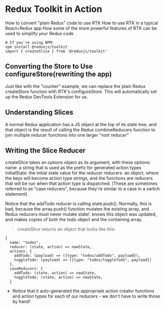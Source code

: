 # Redux Toolkit in Action

How to convert "plain Redux" code to use RTK
How to use RTK in a typical React+Redux app
How some of the more powerful features of RTK can be used to simplify your Redux code

```
# If you're using NPM:
npm install @reduxjs/toolkit
import { createSlice } from '@reduxjs/toolkit'

```
## Converting the Store to Use configureStore(rewriting the app)
Just like with the "counter" example, we can replace the plain Redux createStore function with RTK's configureStore. This will automatically set up the Redux DevTools Extension for us.

## Understanding Slices
 A normal Redux application has a JS object at the top of its state tree, and that object is the result of calling the Redux combineReducers function to join multiple reducer functions into one larger "root reducer"

## Writing the Slice Reducer
createSlice takes an options object as its argument, with these options:
name: a string that is used as the prefix for generated action types
initialState: the initial state value for the reducer
reducers: an object, where the keys will become action type strings, and the functions are reducers that will be run when that action type is dispatched. (These are sometimes referred to as "case reducers", because they're similar to a case in a switch statement)

Notice that the addTodo reducer is calling state.push(). Normally, this is bad, because the array.push() function mutates the existing array, and Redux reducers must never mutate state!.
 knows this object was updated, and makes copies of both the todo object and the containing array.

> createSlice returns an object that looks like this:

```
{
  name: "todos",
  reducer: (state, action) => newState,
  actions: {
    addTodo: (payload) => ({type: "todos/addTodo", payload}),
    toggleTodo: (payload) => ({type: "todos/toggleTodo", payload})
  },
  caseReducers: {
    addTodo: (state, action) => newState,
    toggleTodo: (state, action) => newState,
  }
```
* Notice that it auto-generated the appropriate action creator functions and action types for each of our reducers - we don't have to write those by hand!